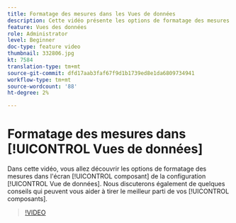 ```yaml
---
title: Formatage des mesures dans les Vues de données
description: Cette vidéo présente les options de formatage des mesures dans l’écran des composants de la configuration de la Vue de données. Nous discuterons également de quelques conseils qui peuvent vous aider à obtenir plus de vos composants.
feature: Vues des données
role: Administrator
level: Beginner
doc-type: feature video
thumbnail: 332806.jpg
kt: 7584
translation-type: tm+mt
source-git-commit: dfd17aab3faf67f9d1b1739ed8e1da6809734941
workflow-type: tm+mt
source-wordcount: '88'
ht-degree: 2%

---
```



# Formatage des mesures dans [!UICONTROL Vues de données]

Dans cette vidéo, vous allez découvrir les options de formatage des mesures dans l&#39;écran [!UICONTROL composant] de la configuration [!UICONTROL Vue de données]. Nous discuterons également de quelques conseils qui peuvent vous aider à tirer le meilleur parti de vos [!UICONTROL composants].

>[!VIDEO](https://video.tv.adobe.com/v/332806/?quality=12&learn=on)
